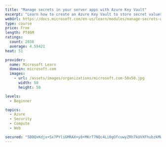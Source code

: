 ```yaml
---
title: "Manage secrets in your server apps with Azure Key Vault"
excerpt: "Learn how to create an Azure Key Vault to store secret values and how to enable secure access to the vault."
webUrl: https://docs.microsoft.com/en-us/learn/modules/manage-secrets-with-azure-key-vault/
type: course
price: Free
length: PT46M
ratings:
  count: 2038
  average: 4.59421
heat: 51

provider:
  name: Microsoft Learn
  domain: microsoft.com
  images:
    - url: /assets/images/organizations/microsoft.com-50x50.jpg
      width: 50
      height: 50

levels:
  - Beginner

topics:
  - Azure
  - Security
  - Compute
  - Web

secured: "5BOQxKdjx+Sx7PYliGMRAX+y8+MKrT7NQc4Li0gOfcuwyZRh7kUVXFhubzkMWeRUSVeBeLw2svh7T/eCASRcKnhrLzKWGBPkEiSf/EyKuEt/4CmISjzIrWI8nUfBJYUVN+T4sm61KRpaHqZmiAU+KlOgKEu2BHaCkJVHv94B+iANk8hOLU1p/X9es8tqiaGDgYD/3ktSXUaQHuh91J7L8Y40JVr8hxQqaX8EgIYWd15fiYKN4SJR53pZYItP2mv3pnEcpS7qaanMJU4cJcL4h9QHdE3BMrVNcZJZJgJH8zdAlguvLaqwM/BAAPA00gQ0U2Yk5yPYmT6Ufi5WMQKZmIrg8plzhLIJNCRoD/Rgz5qpM7Uf4C0njTzMbPtdM69+Q8U1eDXuyW3MdDKOCNX4vlEPhNClRMw8fKDKkSQjhaQ=;O/fBAV32ALwH/gf2BAcECA=="
---
```


